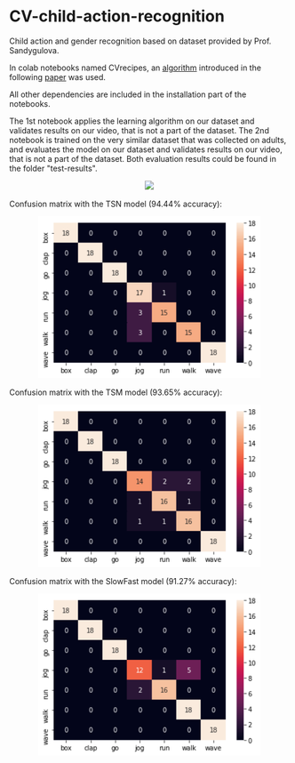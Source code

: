 # CV-child-action-recognition
Child action and gender recognition based on dataset provided by Prof. Sandygulova.

In colab notebooks named CVrecipes, an [algorithm](https://github.com/microsoft/computervision-recipes) introduced in the following [paper](https://openaccess.thecvf.com/content_CVPR_2019/html/Ghadiyaram_Large-Scale_Weakly-Supervised_Pre-Training_for_Video_Action_Recognition_CVPR_2019_paper.html) was used.

All other dependencies are included in the installation part of the notebooks.

The 1st notebook applies the learning algorithm on our dataset and validates results on our video, that is not a part of the dataset. 
The 2nd notebook is trained on the very similar dataset that was collected on adults, and evaluates the model on our dataset and validates results on our video, that is not a part of the dataset. Both evaluation results could be found in the folder "test-results". 

<p align="center">
  <img width="600" src="https://github.com/androbaza/CV-child-action-recognition/blob/master/test-results/CVrecipes%20R2%2B1D/CVrecipes-test.gif">
</p>

Confusion matrix with the TSN model (94.44% accuracy):

<p align="center">
  <img width="400" src="https://github.com/androbaza/CV-child-action-recognition/blob/master/test-results/TSN/TSN-conf-mat.png">
</p>

Confusion matrix with the TSM model (93.65% accuracy):

<p align="center">
  <img width="400" src="https://github.com/androbaza/CV-child-action-recognition/blob/master/test-results/TSM/TSM-conf-mat.png">
</p>

Confusion matrix with the SlowFast model (91.27% accuracy):

<p align="center">
  <img width="400" src="https://github.com/androbaza/CV-child-action-recognition/blob/master/test-results/SlowFast/SlowFast-conf-mat.png">
</p>
